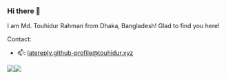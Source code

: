 ### Hi there 👋
I am Md. Touhidur Rahman from Dhaka, Bangladesh! Glad to find you here!

Contact:
- 📫: latereply.github-profile@touhidur.xyz

![](https://komarev.com/ghpvc/?username=touhidurrr&style=flat-square)![](https://hit.yhype.me/github/profile?user_id=46617994)

<!--
**touhidurrr/touhidurrr** is a ✨ _special_ ✨ repository because its `README.md` (this file) appears on your GitHub profile.

Here are some ideas to get you started:

- 🔭 I’m currently working on ...
- 🌱 I’m currently learning ...
- 👯 I’m looking to collaborate on ...
- 🤔 I’m looking for help with ...
- 💬 Ask me about ...
- 📫 How to reach me: ...
- 😄 Pronouns: ...
- ⚡ Fun fact: ...
-->
